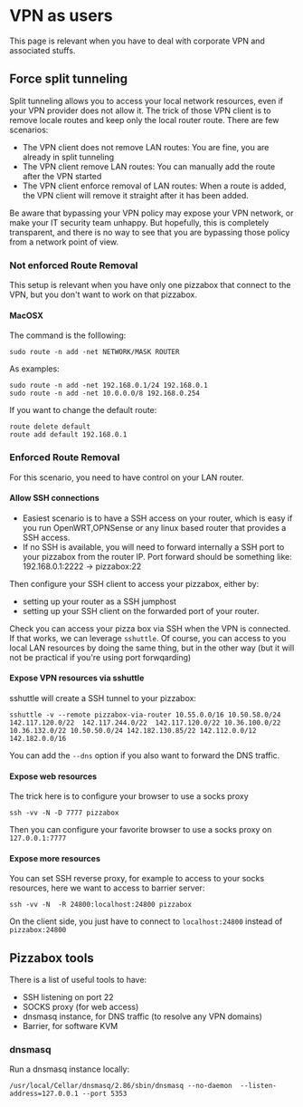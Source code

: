 # VPN as users

This page is relevant when you have to deal with corporate VPN and associated stuffs.

## Force split tunneling

Split tunneling allows you to access your local network resources, even if your VPN provider does not allow it. The trick of those VPN client is to remove locale routes and keep only the local router route. There are few scenarios:

* The VPN client does not remove LAN routes: You are fine, you are already in split tunneling
* The VPN client remove LAN routes: You can manually add the route after the VPN started
* The VPN client enforce removal of LAN routes: When a route is added, the VPN client will remove it straight after it has been added.

Be aware that bypassing your VPN policy may expose your VPN network, or make your IT security team unhappy. But hopefully, this is completely transparent, and there is no way to see that you are bypassing those policy from a network point of view.


### Not enforced Route Removal

This setup is relevant when you have only one pizzabox that connect to the VPN, but you don't want to work on that pizzabox.

#### MacOSX

The command is the folllowing:
```
sudo route -n add -net NETWORK/MASK ROUTER
```

As examples:
```
sudo route -n add -net 192.168.0.1/24 192.168.0.1
sudo route -n add -net 10.0.0.0/8 192.168.0.254
```
If you want to change the default route:
```
route delete default
route add default 192.168.0.1
```

### Enforced Route Removal

For this scenario, you need to have control on your LAN router. 

#### Allow SSH connections

* Easiest scenario is to have a SSH access on your router, which is easy if you run OpenWRT,OPNSense or any linux based router that provides a SSH access.
* If no SSH is available, you will need to forward internally a SSH port to your pizzabox from the router IP. Port forward should be something like: 192.168.0.1:2222 -> pizzabox:22

Then configure your SSH client to access your pizzabox, either by:

* setting up your router as a SSH jumphost
* setting up your SSH client on the forwarded port of your router.

Check you can access your pizza box via SSH when the VPN is connected. If that works, we can leverage `sshuttle`. Of course, you can access to you local LAN resources by doing the same thing, but in the other way (but it will not be practical if you're using port forwqarding)

#### Expose VPN resources via sshuttle

sshuttle will create a SSH tunnel to your pizzabox:
```
sshuttle -v --remote pizzabox-via-router 10.55.0.0/16 10.50.58.0/24 142.117.120.0/22  142.117.244.0/22  142.117.120.0/22 10.36.100.0/22 10.36.132.0/22 10.50.50.0/24 142.182.130.85/22 142.112.0.0/12  142.182.0.0/16
```

You can add the `--dns` option if you also want to forward the DNS traffic.

#### Expose web resources

The trick here is to configure your browser to use a socks proxy
```
ssh -vv -N -D 7777 pizzabox
```
Then you can configure your favorite browser to use a socks proxy on `127.0.0.1:7777`

#### Expose more resources

You can set SSH reverse proxy, for example to access to your socks resources, here we want to access to barrier server:
```
ssh -vv -N  -R 24800:localhost:24800 pizzabox
```
On the client side, you just have to connect to `localhost:24800` instead of `pizzabox:24800`


## Pizzabox tools

There is a list of useful tools to have:

* SSH listening on port 22
* SOCKS proxy (for web access)
* dnsmasq instance, for DNS traffic (to resolve any VPN domains)
* Barrier, for software KVM


### dnsmasq

Run a dnsmasq instance locally:
```
/usr/local/Cellar/dnsmasq/2.86/sbin/dnsmasq --no-daemon  --listen-address=127.0.0.1 --port 5353
```






